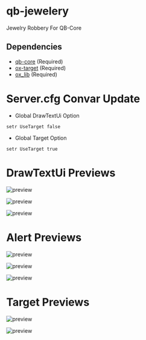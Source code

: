 # qb-jewelery
Jewelry Robbery For QB-Core

## Dependencies
- [qb-core](https://github.com/QBCore-Remastered/qb-core) (Required)
- [ox-target](https://github.com/overextended/ox_target) (Required)
- [ox_lib](https://github.com/overextended/ox_lib) (Required)

# Server.cfg Convar Update
- Global DrawTextUi Option
```
setr UseTarget false
```

- Global Target Option
```
setr UseTarget true
```
# DrawTextUi Previews
![preview](https://i.imgur.com/VLbhNpB.jpeg)

![preview](https://i.imgur.com/NuxRVgI.jpeg)

![preview](https://i.imgur.com/TcWSHGg.jpeg)

# Alert Previews
![preview](https://i.imgur.com/ronAbFL.png)

![preview](https://i.imgur.com/BcEVVxm.png)

![preview](https://i.imgur.com/y7sfThq.png)

# Target Previews
![preview](https://i.imgur.com/xM2vGno.jpeg)

![preview](https://i.imgur.com/5RxpAZj.jpeg)


